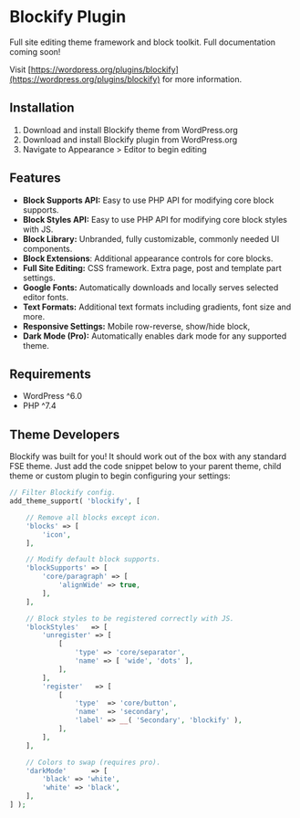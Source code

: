 # Blockify Plugin

Full site editing theme framework and block toolkit. Full documentation coming soon!

Visit [https://wordpress.org/plugins/blockify](https://wordpress.org/plugins/blockify) for more information.

## Installation

1. Download and install Blockify theme from WordPress.org
2. Download and install Blockify plugin from WordPress.org
3. Navigate to Appearance > Editor to begin editing

## Features

- **Block Supports API:** Easy to use PHP API for modifying core block supports.
- **Block Styles API:** Easy to use PHP API for modifying core block styles with JS.
- **Block Library:** Unbranded, fully customizable, commonly needed UI components.
- **Block Extensions**: Additional appearance controls for core blocks.
- **Full Site Editing:** CSS framework. Extra page, post and template part settings.
- **Google Fonts:** Automatically downloads and locally serves selected editor fonts.
- **Text Formats:** Additional text formats including gradients, font size and more.
- **Responsive Settings:** Mobile row-reverse, show/hide block,  
- **Dark Mode (Pro):** Automatically enables dark mode for any supported theme.

## Requirements

- WordPress ^6.0
- PHP ^7.4

## Theme Developers

Blockify was built for you! It should work out of the box with any standard FSE theme. Just add the code snippet below to your parent theme, child theme or custom plugin to begin configuring your settings:

```php
// Filter Blockify config.
add_theme_support( 'blockify', [

    // Remove all blocks except icon.
    'blocks' => [
        'icon',
    ],   

	// Modify default block supports.
	'blockSupports' => [
		'core/paragraph' => [
			'alignWide' => true,
		],
	],

	// Block styles to be registered correctly with JS.
	'blockStyles'   => [
		'unregister' => [
			[
				'type' => 'core/separator',
				'name' => [ 'wide', 'dots' ],
			],
		],
		'register'   => [
			[
				'type'  => 'core/button',
				'name'  => 'secondary',
				'label' => __( 'Secondary', 'blockify' ),
			],
		],
	],

	// Colors to swap (requires pro).
	'darkMode'      => [
		'black' => 'white',
		'white' => 'black',
	],
] );
```
